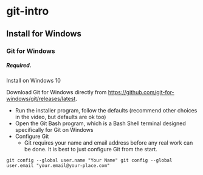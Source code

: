 # git-intro

## Install for Windows

### Git for Windows
##### Required.

Install on Windows 10

Download Git for Windows directly from https://github.com/git-for-windows/git/releases/latest.
* Run the installer program, follow the defaults (recommend other choices in the video, but defaults are ok too)
* Open the Git Bash program, which is a Bash Shell terminal designed specifically for Git on Windows
* Configure Git
  * Git requires your name and email address before any real work can be done. It is best to just configure Git from the start.

`git config --global user.name "Your Name"
git config --global user.email "your.email@your-place.com"`


